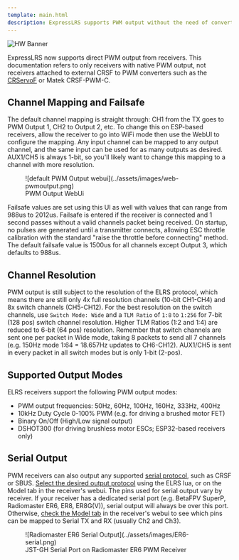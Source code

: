 ```yaml
---
template: main.html
description: ExpressLRS supports PWM output without the need of converters.
---
```


![HW Banner](https://raw.githubusercontent.com/ExpressLRS/ExpressLRS-hardware/master/img/hardware.png)

ExpressLRS now supports direct PWM output from receivers. This documentation refers to only receivers with native PWM output, not receivers attached to external CRSF to PWM converters such as the [CRServoF](https://github.com/CapnBry/CRServoF/) or Matek CRSF-PWM-C.

## Channel Mapping and Failsafe
The default channel mapping is straight through: CH1 from the TX goes to PWM Output 1, CH2 to Output 2, etc. To change this on ESP-based receivers, allow the receiver to go into WiFi mode then use the WebUI to configure the mapping. Any input channel can be mapped to any output channel, and the same input can be used for as many outputs as desired. AUX1/CH5 is always 1-bit, so you'll likely want to change this mapping to a channel with more resolution.

<figure markdown>
![default PWM Output webui](../assets/images/web-pwmoutput.png)
<figcaption>PWM Output WebUi</figcaption>
</figure>

Failsafe values are set using this UI as well with values that can range from 988us to 2012us. Failsafe is entered if the receiver is connected and 1 second passes without a valid channels packet being received. On startup, no pulses are generated until a transmitter connects, allowing ESC throttle calibration with the standard "raise the throttle before connecting" method. The default failsafe value is 1500us for all channels except Output 3, which defaults to 988us.

## Channel Resolution
PWM output is still subject to the resolution of the ELRS protocol, which means there are still only 4x full resolution channels (10-bit CH1-CH4) and 8x switch channels (CH5-CH12). For the best resolution on the switch channels, use `Switch Mode: Wide` and a `TLM Ratio` of `1:8` to `1:256` for 7-bit (128 pos) switch channel resolution. Higher TLM Ratios (1:2 and 1:4) are reduced to 6-bit (64 pos) resolution. Remember that switch channels are sent one per packet in Wide mode, taking 8 packets to send all 7 channels (e.g. 150Hz mode 1:64 = 18.657Hz updates to CH6-CH12). AUX1/CH5 is sent in every packet in all switch modes but is only 1-bit (2-pos).

## Supported Output Modes
ELRS receivers support the following PWM output modes: 
* PWM output frequencies: 50Hz, 60Hz, 100Hz, 160Hz, 333Hz, 400Hz
* 10kHz Duty Cycle 0-100% PWM (e.g. for driving a brushed motor FET)
* Binary On/Off (High/Low signal output)
* DSHOT300 (for driving brushless motor ESCs; ESP32-based receivers only)

## Serial Output
PWM receivers can also output any supported [serial protocol](https://www.expresslrs.org/software/serial-protocols/), such as CRSF or SBUS. [Select the desired output protocol](https://www.expresslrs.org/software/serial-protocols/#receiver-protocol-selection) using the ELRS lua, or on the Model tab in the receiver's webui. 
The pins used for serial output vary by receiver. If your receiver has a dedicated serial port (e.g. BetaFPV SuperP, Radiomaster ER6, ER8, ER8G(V)), serial output will always be over this port. Otherwise, [check the Model tab](https://www.expresslrs.org/software/serial-protocols/#pwm-receiver-serial-pin-selection) in the receiver's webui to see which pins can be mapped to Serial TX and RX (usually Ch2 and Ch3).

<figure markdown>
![Radiomaster ER6 Serial Output](../assets/images/ER6-serial.png)
<figcaption>JST-GH Serial Port on Radiomaster ER6 PWM Receiver</figcaption>
</figure>
